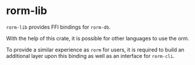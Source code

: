 # rorm-lib

`rorm-lib` provides FFI bindings for `rorm-db`.

With the help of this crate, it is possible for other languages to use the orm.

To provide a similar experience as `rorm` for users, it is required to build 
an additional layer upon this binding as well as an interface for `rorm-cli`.
